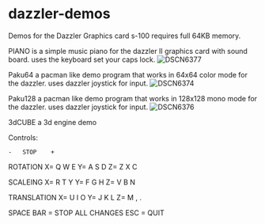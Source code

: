# dazzler-demos
Demos for the Dazzler Graphics card s-100 requires full 64KB memory.

PIANO is a simple music piano for the dazzler II graphics card with sound board. 
uses the keyboard set your caps lock.
![DSCN6377](https://github.com/user-attachments/assets/2a19aa70-50e3-4426-a6df-ccf911c251b7)


Paku64 a pacman like demo program that works in 64x64 color mode for the dazzler. uses dazzler joystick for input.
![DSCN6374](https://github.com/user-attachments/assets/17534cd6-5281-4227-ba2d-7c83a974e4d4)

Paku128 a pacman like demo program that works in 128x128 mono mode for the dazzler. uses dazzler joystick for input.
![DSCN6376](https://github.com/user-attachments/assets/3e9f7ad0-e28f-4449-821d-7123282c84f3)

3dCUBE a 3d engine demo

Controls:

	-	STOP	+

 ROTATION
X=		Q	W	E
Y=		A	S	D
Z=		Z	X	C

 SCALEING
X=		R	T	Y
Y=		F	G	H
Z=		V	B	N

 TRANSLATION
X=		U	I	O
Y=		J	K	L
Z=		M	,	.

SPACE BAR	=	STOP ALL CHANGES
ESC		=	QUIT
